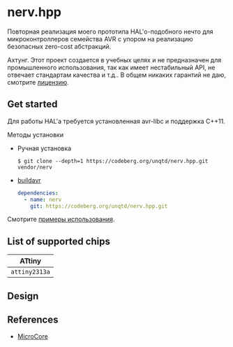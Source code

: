 # nerv.hpp

Повторная реализация моего прототипа HAL'о-подобного нечто для микроконтроллеров 
семейства AVR с упором на реализацию безопасных zero-cost абстракций. 

Ахтунг. Этот проект создается в учебных целях и не предназначен для промышленного использования,
так как имеет нестабильный API, не отвечает стандартам качества и т.д.. В общем никаких 
гарантий не даю, смотрите [лицензию](./LICENSE). 

## Get started 

<!-- Библиотека не предполагается в качестве единицы компиляции. Также, к сожалению, разделения на интерфейс  -->
<!-- и имплантацию нету, так как мне не нужно было, но возможно появиться в будущем. -->

Для работы HAL'а требуется установленная avr-libc и поддержка C++11.

Методы установки
- Ручная установка
    ```console
    $ git clone --depth=1 https://codeberg.org/unqtd/nerv.hpp.git vendor/nerv
    ```
- [buildavr](https://github.com/unqtd/buildavr)
    ```yaml
    dependencies: 
      - name: nerv
        git: https://codeberg.org/unqtd/nerv.hpp.git
    ```

Смотрите [примеры использования](https://github.com/unqtd/homework/tree/main/%D0%9C%D0%9F%D0%A1).

## List of supported chips

|    ATtiny       |
| :-------------: |
|  `attiny2313a`  |

## Design

<!-- ## Documentation -->

<!-- Для пользователя: -->
<!-- * [Examples](https://codeberg.org/unqtd/homework/src/branch/main/%D0%9C%D0%9F%D0%A1) -->
<!-- * Handbook -->

<!-- Для разработчика: -->
<!-- * Handbook -->

## References

* [MicroCore](https://github.com/MCUdude/MicroCore)
